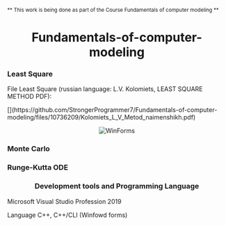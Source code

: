 <sub>** This work is being done as part of the Course Fundamentals of computer modeling **</sub> 
<h1 align="center">Fundamentals-of-computer-modeling</h1>
<div>
<h3>Least Square</h3>
<p>File Least Square  (russian language: L.V. Kolomiets, LEAST SQUARE METHOD PDF):</p>
[](https://github.com/StrongerProgrammer7/Fundamentals-of-computer-modeling/files/10736209/Kolomiets_L_V_Metod_naimenshikh.pdf)
<p align="center"><img src="https://user-images.githubusercontent.com/71569051/218839841-b2668318-387a-4816-8394-f0e8e3a67326.png" alt="WinForms"></p>
</div>
<div>
<h3>Monte Carlo</h3>
</div>
<div>
<h3>Runge-Kutta ODE </h3>
</div>
<div>
<h3 align="center">Development tools and Programming Language</h3>
<p align="justify"> Microsoft Visual Studio Profession 2019</p>
<p align="justify"> Language C++, C++/CLI (Winfowd forms) </p>
</div>
